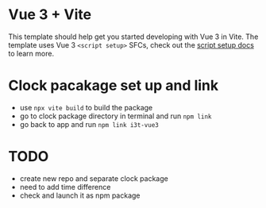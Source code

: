 # Vue 3 + Vite

This template should help get you started developing with Vue 3 in Vite. The template uses Vue 3 `<script setup>` SFCs, check out the [script setup docs](https://v3.vuejs.org/api/sfc-script-setup.html#sfc-script-setup) to learn more.

# Clock pacakage set up and link

- use `npx vite build` to build the package
- go to clock package directory in terminal and run `npm link`
- go back to app and run `npm link i3t-vue3`

# TODO

- create new repo and separate clock package
- need to add time difference
- check and launch it as npm package
